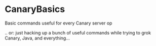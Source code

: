# CanaryBasics
Basic commands useful for every Canary server op

.. or: just hacking up a bunch of useful commands while trying to grok
Canary, Java, and everything...
